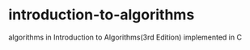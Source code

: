 # introduction-to-algorithms
algorithms in Introduction to Algorithms(3rd Edition) implemented in C

